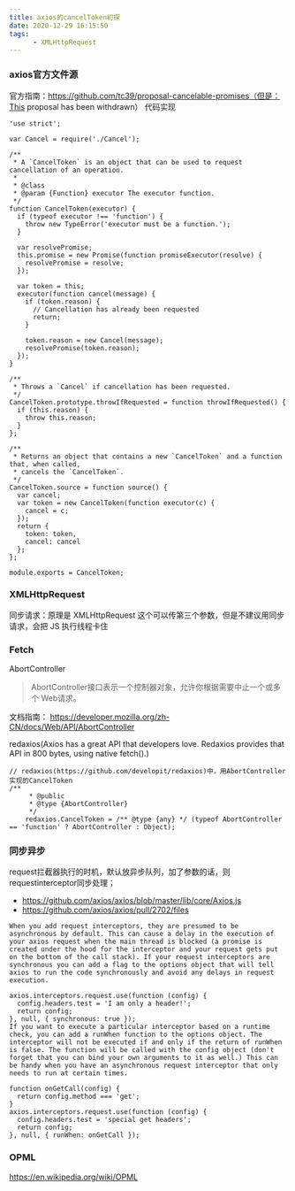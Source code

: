 ```yaml
---
title: axios的cancelToken初探
date: 2020-12-29 16:15:50
tags:
      - XMLHttpRequest
---
```


### axios官方文件源
官方指南：https://github.com/tc39/proposal-cancelable-promises（但是：This proposal has been withdrawn）
代码实现
```
'use strict';

var Cancel = require('./Cancel');

/**
 * A `CancelToken` is an object that can be used to request cancellation of an operation.
 *
 * @class
 * @param {Function} executor The executor function.
 */
function CancelToken(executor) {
  if (typeof executor !== 'function') {
    throw new TypeError('executor must be a function.');
  }

  var resolvePromise;
  this.promise = new Promise(function promiseExecutor(resolve) {
    resolvePromise = resolve;
  });

  var token = this;
  executor(function cancel(message) {
    if (token.reason) {
      // Cancellation has already been requested
      return;
    }

    token.reason = new Cancel(message);
    resolvePromise(token.reason);
  });
}

/**
 * Throws a `Cancel` if cancellation has been requested.
 */
CancelToken.prototype.throwIfRequested = function throwIfRequested() {
  if (this.reason) {
    throw this.reason;
  }
};

/**
 * Returns an object that contains a new `CancelToken` and a function that, when called,
 * cancels the `CancelToken`.
 */
CancelToken.source = function source() {
  var cancel;
  var token = new CancelToken(function executor(c) {
    cancel = c;
  });
  return {
    token: token,
    cancel: cancel
  };
};

module.exports = CancelToken;

```

### XMLHttpRequest
同步请求：原理是 XMLHttpRequest 这个可以传第三个参数，但是不建议用同步请求，会把 JS 执行线程卡住


### Fetch
AbortController
> AbortController接口表示一个控制器对象，允许你根据需要中止一个或多个 Web请求。

文档指南：
https://developer.mozilla.org/zh-CN/docs/Web/API/AbortController

redaxios(Axios has a great API that developers love. Redaxios provides that API in 800 bytes, using native fetch().)
```
// redaxios(https://github.com/developit/redaxios)中，用AbortController实现的CancelToken
/**
	 * @public
	 * @type {AbortController}
	 */
	redaxios.CancelToken = /** @type {any} */ (typeof AbortController == 'function' ? AbortController : Object);

```

### 同步异步
request拦截器执行的时机，默认放异步队列，加了参数的话，则requestinterceptor同步处理；
- https://github.com/axios/axios/blob/master/lib/core/Axios.js
- https://github.com/axios/axios/pull/2702/files
```
When you add request interceptors, they are presumed to be asynchronous by default. This can cause a delay in the execution of your axios request when the main thread is blocked (a promise is created under the hood for the interceptor and your request gets put on the bottom of the call stack). If your request interceptors are synchronous you can add a flag to the options object that will tell axios to run the code synchronously and avoid any delays in request execution.

axios.interceptors.request.use(function (config) {
  config.headers.test = 'I am only a header!';
  return config;
}, null, { synchronous: true });
If you want to execute a particular interceptor based on a runtime check, you can add a runWhen function to the options object. The interceptor will not be executed if and only if the return of runWhen is false. The function will be called with the config object (don't forget that you can bind your own arguments to it as well.) This can be handy when you have an asynchronous request interceptor that only needs to run at certain times.

function onGetCall(config) {
  return config.method === 'get';
}
axios.interceptors.request.use(function (config) {
  config.headers.test = 'special get headers';
  return config;
}, null, { runWhen: onGetCall });
```

### OPML
https://en.wikipedia.org/wiki/OPML